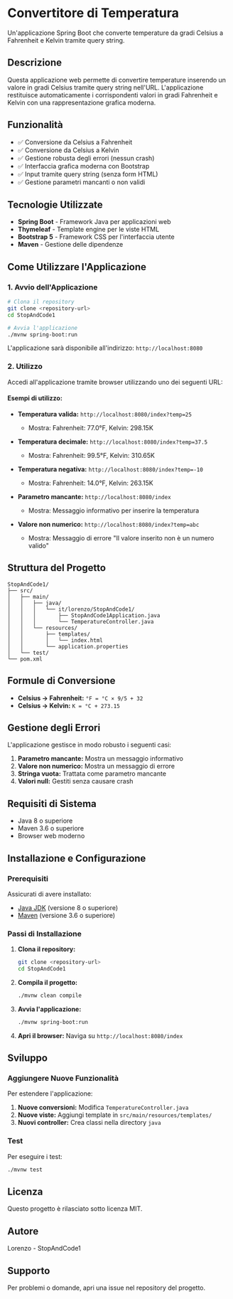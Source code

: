 # Convertitore di Temperatura

Un'applicazione Spring Boot che converte temperature da gradi Celsius a Fahrenheit e Kelvin tramite query string.

## Descrizione

Questa applicazione web permette di convertire temperature inserendo un valore in gradi Celsius tramite query string nell'URL. L'applicazione restituisce automaticamente i corrispondenti valori in gradi Fahrenheit e Kelvin con una rappresentazione grafica moderna.

## Funzionalità

- ✅ Conversione da Celsius a Fahrenheit
- ✅ Conversione da Celsius a Kelvin
- ✅ Gestione robusta degli errori (nessun crash)
- ✅ Interfaccia grafica moderna con Bootstrap
- ✅ Input tramite query string (senza form HTML)
- ✅ Gestione parametri mancanti o non validi

## Tecnologie Utilizzate

- **Spring Boot** - Framework Java per applicazioni web
- **Thymeleaf** - Template engine per le viste HTML
- **Bootstrap 5** - Framework CSS per l'interfaccia utente
- **Maven** - Gestione delle dipendenze

## Come Utilizzare l'Applicazione

### 1. Avvio dell'Applicazione

```bash
# Clona il repository
git clone <repository-url>
cd StopAndCode1

# Avvia l'applicazione
./mvnw spring-boot:run
```

L'applicazione sarà disponibile all'indirizzo: `http://localhost:8080`

### 2. Utilizzo

Accedi all'applicazione tramite browser utilizzando uno dei seguenti URL:

#### Esempi di utilizzo:

- **Temperatura valida:** `http://localhost:8080/index?temp=25`

  - Mostra: Fahrenheit: 77.0°F, Kelvin: 298.15K

- **Temperatura decimale:** `http://localhost:8080/index?temp=37.5`

  - Mostra: Fahrenheit: 99.5°F, Kelvin: 310.65K

- **Temperatura negativa:** `http://localhost:8080/index?temp=-10`

  - Mostra: Fahrenheit: 14.0°F, Kelvin: 263.15K

- **Parametro mancante:** `http://localhost:8080/index`

  - Mostra: Messaggio informativo per inserire la temperatura

- **Valore non numerico:** `http://localhost:8080/index?temp=abc`
  - Mostra: Messaggio di errore "Il valore inserito non è un numero valido"

## Struttura del Progetto

```
StopAndCode1/
├── src/
│   ├── main/
│   │   ├── java/
│   │   │   └── it/lorenzo/StopAndCode1/
│   │   │       ├── StopAndCode1Application.java
│   │   │       └── TemperatureController.java
│   │   └── resources/
│   │       ├── templates/
│   │       │   └── index.html
│   │       └── application.properties
│   └── test/
└── pom.xml
```

## Formule di Conversione

- **Celsius → Fahrenheit:** `°F = °C × 9/5 + 32`
- **Celsius → Kelvin:** `K = °C + 273.15`

## Gestione degli Errori

L'applicazione gestisce in modo robusto i seguenti casi:

1. **Parametro mancante:** Mostra un messaggio informativo
2. **Valore non numerico:** Mostra un messaggio di errore
3. **Stringa vuota:** Trattata come parametro mancante
4. **Valori null:** Gestiti senza causare crash

## Requisiti di Sistema

- Java 8 o superiore
- Maven 3.6 o superiore
- Browser web moderno

## Installazione e Configurazione

### Prerequisiti

Assicurati di avere installato:

- [Java JDK](https://adoptium.net/) (versione 8 o superiore)
- [Maven](https://maven.apache.org/download.cgi) (versione 3.6 o superiore)

### Passi di Installazione

1. **Clona il repository:**

   ```bash
   git clone <repository-url>
   cd StopAndCode1
   ```

2. **Compila il progetto:**

   ```bash
   ./mvnw clean compile
   ```

3. **Avvia l'applicazione:**

   ```bash
   ./mvnw spring-boot:run
   ```

4. **Apri il browser:**
   Naviga su `http://localhost:8080/index`

## Sviluppo

### Aggiungere Nuove Funzionalità

Per estendere l'applicazione:

1. **Nuove conversioni:** Modifica `TemperatureController.java`
2. **Nuove viste:** Aggiungi template in `src/main/resources/templates/`
3. **Nuovi controller:** Crea classi nella directory `java`

### Test

Per eseguire i test:

```bash
./mvnw test
```

## Licenza

Questo progetto è rilasciato sotto licenza MIT.

## Autore

Lorenzo - StopAndCode1

## Supporto

Per problemi o domande, apri una issue nel repository del progetto.
